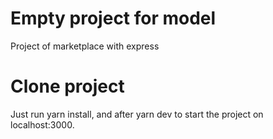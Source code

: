 # Empty project for model

Project of marketplace with express

# Clone project

Just run yarn install, and after yarn dev to start the project on localhost:3000.
